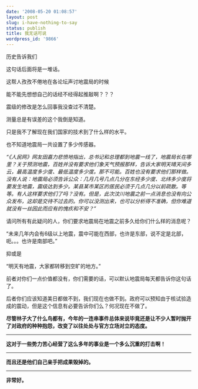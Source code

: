 ```yaml
---
date: '2008-05-20 01:08:57'
layout: post
slug: i-have-nothing-to-say
status: publish
title: 我无话可说
wordpress_id: '9866'
---
```


历史告诉我们


这句话后面将是一堆话。


这帮人孜孜不倦地在各论坛声讨地震局的时候


能不能先想想自己的话经不经得起推敲啊？？？


震级的修改是怎么回事我没查过不清楚。


测量总是有误差的这个我倒是知道。


只是我不了解现在我们国家的技术到了什么样的水平。


也不知道地震局一共设置了多少传感器。


_“《人民网》网友田嘉力悲愤地指出，总书记和总理都到地震一线了，地震局长在哪里？关于预测地震，百姓并没有要求他们象天气预报那样，告诉大家明天晴天间多云，最高温度多少度、最低温度多少度。那不可能。百姓也没有要求他们那样做。没有人说：地震局必须告诉公众：几月几号几点几分在东经多少度、北纬多少度将要发生地震，震级达到多少。某县某市某区的居民必须于几点几分以前疏散。等等。有人这样要求他们了吗？没有。但是，此次汶川地震之前一点消息也没有向公众发布，这却是交待不过去的。你可以没测出来，也可以分析得不准确，但你难道就没有一丝因此而应有的愧疚和不安？”_


请问所有有此疑问的人，你们要求地震局在地震之前多久给你们什么样的消息呢？


“未来几年内会有6级以上地震，震中可能在西部，也许是东部，说不定是北部，呃。。。也许是南部吧。”


抑或是


“明天有地震，大家都转移到空旷的地方。”


前者对你们一点价值都没有，你们需要的话，可以默认地震局每天都告诉你这句话了。


后者你们应该知道美日都做不到，我们现在也做不到。政府可以预知由于核试验造成的震动，但是这个信息有必要告诉你们么？何况现在不做了。


**尽管林子大了什么鸟都有，今年的一连串事件总体来说毕竟还是让不少人暂时抛开了对政府的种种抱怨，改变了以往处处与官方立场对立的态度。**


****


**这对于一些势力苦心经营了这么多年的事业是一个多么沉重的打击啊！**


****


**而且还是他们自己亲手把成果毁掉的。**


****


**非常好。**
